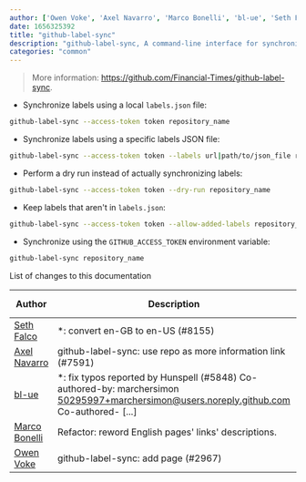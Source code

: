 ```yaml
---
author: ['Owen Voke', 'Axel Navarro', 'Marco Bonelli', 'bl-ue', 'Seth Falco']
date: 1656325392
title: "github-label-sync"
description: "github-label-sync, A command-line interface for synchronizing GitHub labels."
categories: "common"
---
```

> More information: <https://github.com/Financial-Times/github-label-sync>.

- Synchronize labels using a local `labels.json` file:

```bash
github-label-sync --access-token token repository_name
```

- Synchronize labels using a specific labels JSON file:

```bash
github-label-sync --access-token token --labels url|path/to/json_file repository_name
```

- Perform a dry run instead of actually synchronizing labels:

```bash
github-label-sync --access-token token --dry-run repository_name
```

- Keep labels that aren't in `labels.json`:

```bash
github-label-sync --access-token token --allow-added-labels repository_name
```

- Synchronize using the `GITHUB_ACCESS_TOKEN` environment variable:

```bash
github-label-sync repository_name
```
List of changes to this documentation


Author | Description | ISO 8601 Date | GitHub link
------|-----|-----|-----
[Seth Falco](mailto:seth@falco.fun) | *: convert en-GB to en-US (#8155) | 2022-06-27T12:23:12 | [34fde6d16fbc](https://github.com/tldr-pages/tldr/commit/34fde6d16fbc0a3c45fff5903f0fc2597547b1bb)
[Axel Navarro](mailto:navarroaxel@gmail.com) | github-label-sync: use repo as more information link (#7591) | 2021-12-31T13:21:30 | [5283cc7c42e6](https://github.com/tldr-pages/tldr/commit/5283cc7c42e69b9d816fb49e9b46c7e1860ba373)
[bl-ue](mailto:54780737+bl-ue@users.noreply.github.com) | *: fix typos reported by Hunspell (#5848) Co-authored-by: marchersimon <50295997+marchersimon@users.noreply.github.com> Co-authored- [...] | 2021-05-20T22:13:41 | [8ebd171d6f00](https://github.com/tldr-pages/tldr/commit/8ebd171d6f001698709fefc02b1fd5cc9f3a99c4)
[Marco Bonelli](mailto:marco@mebeim.net) | Refactor: reword English pages' links' descriptions. | 2019-06-03T14:19:41 | [66abb98ce935](https://github.com/tldr-pages/tldr/commit/66abb98ce935c0f4516bf30c4d6da72180d5a3ab)
[Owen Voke](mailto:owzie123@gmail.com) | github-label-sync: add page (#2967) | 2019-05-18T10:58:16 | [f3f3e29c954c](https://github.com/tldr-pages/tldr/commit/f3f3e29c954c894612a9337925e1f41dc6a920dd)

